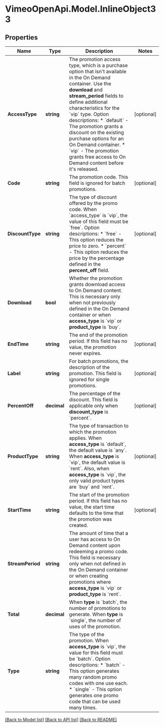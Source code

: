 # VimeoOpenApi.Model.InlineObject33
## Properties

Name | Type | Description | Notes
------------ | ------------- | ------------- | -------------
**AccessType** | **string** | The promotion access type, which is a purchase option that isn&#39;t available in the On Demand container. Use the **download** and **stream_period** fields to define additional characteristics for the &#x60;vip&#x60; type.  Option descriptions:  * &#x60;default&#x60; - The promotion grants a discount on the existing purchase options for an On Demand container.  * &#x60;vip&#x60; - The promotion grants free access to On Demand content before it&#39;s released.  | [optional] 
**Code** | **string** | The promotion code. This field is ignored for batch promotions. | [optional] 
**DiscountType** | **string** | The type of discount offered by the promo code. When &#x60;access_type&#x60; is &#x60;vip&#x60;, the value of this field must be &#x60;free&#x60;.  Option descriptions:  * &#x60;free&#x60; - This option reduces the price to zero.  * &#x60;percent&#x60; - This option reduces the price by the percentage defined in the **percent_off** field.  | [optional] 
**Download** | **bool** | Whether the promotion grants download access to On Demand content. This is necessary only when not previously defined in the On Demand container or when **access_type** is &#x60;vip&#x60; or **product_type** is &#x60;buy&#x60;. | 
**EndTime** | **string** | The end of the promotion period. If this field has no value, the promotion never expires. | [optional] 
**Label** | **string** | For batch promotions, the description of the promotion. This field is ignored for single promotions. | [optional] 
**PercentOff** | **decimal** | The percentage of the discount. This field is applicable only when **discount_type** is &#x60;percent&#x60;. | [optional] 
**ProductType** | **string** | The type of transaction to which the promotion applies. When **access_type** is &#x60;default&#x60;, the default value is &#x60;any&#x60;. When **access_type** is &#x60;vip&#x60;, the default value is &#x60;rent&#x60;. Also, when **access_type** is &#x60;vip&#x60;, the only valid product types are &#x60;buy&#x60; and &#x60;rent&#x60;. | [optional] 
**StartTime** | **string** | The start of the promotion period. If this field has no value, the start time defaults to the time that the promotion was created. | [optional] 
**StreamPeriod** | **string** | The amount of time that a user has access to On Demand content upon redeeming a promo code. This field is necessary only when not defined in the On Demand container or when creating promotions where **access_type** is &#x60;vip&#x60; or **product_type** is &#x60;rent&#x60;. | 
**Total** | **decimal** | When **type** is &#x60;batch&#x60;, the number of promotions to generate. When **type** is &#x60;single&#x60;, the number of uses of the promotion. | 
**Type** | **string** | The type of the promotion. When **access_type** is &#x60;vip&#x60;, the value for this field must be &#x60;batch&#x60;.  Option descriptions:  * &#x60;batch&#x60; - This option generates many random promo codes with one use each.  * &#x60;single&#x60; - This option generates one promo code that can be used many times.  | 

[[Back to Model list]](../README.md#documentation-for-models) [[Back to API list]](../README.md#documentation-for-api-endpoints) [[Back to README]](../README.md)

